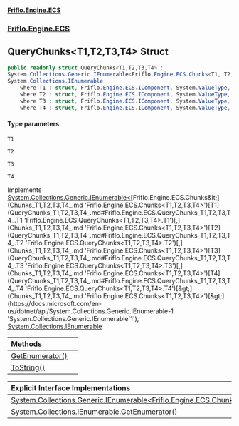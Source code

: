 #### [Friflo.Engine.ECS](index.md 'index')
### [Friflo.Engine.ECS](Friflo.Engine.ECS.md 'Friflo.Engine.ECS')

## QueryChunks<T1,T2,T3,T4> Struct

```csharp
public readonly struct QueryChunks<T1,T2,T3,T4> :
System.Collections.Generic.IEnumerable<Friflo.Engine.ECS.Chunks<T1, T2, T3, T4>>,
System.Collections.IEnumerable
    where T1 : struct, Friflo.Engine.ECS.IComponent, System.ValueType, System.ValueType
    where T2 : struct, Friflo.Engine.ECS.IComponent, System.ValueType, System.ValueType
    where T3 : struct, Friflo.Engine.ECS.IComponent, System.ValueType, System.ValueType
    where T4 : struct, Friflo.Engine.ECS.IComponent, System.ValueType, System.ValueType
```
#### Type parameters

<a name='Friflo.Engine.ECS.QueryChunks_T1,T2,T3,T4_.T1'></a>

`T1`

<a name='Friflo.Engine.ECS.QueryChunks_T1,T2,T3,T4_.T2'></a>

`T2`

<a name='Friflo.Engine.ECS.QueryChunks_T1,T2,T3,T4_.T3'></a>

`T3`

<a name='Friflo.Engine.ECS.QueryChunks_T1,T2,T3,T4_.T4'></a>

`T4`

Implements [System.Collections.Generic.IEnumerable&lt;](https://docs.microsoft.com/en-us/dotnet/api/System.Collections.Generic.IEnumerable-1 'System.Collections.Generic.IEnumerable`1')[Friflo.Engine.ECS.Chunks&lt;](Chunks_T1,T2,T3,T4_.md 'Friflo.Engine.ECS.Chunks<T1,T2,T3,T4>')[T1](QueryChunks_T1,T2,T3,T4_.md#Friflo.Engine.ECS.QueryChunks_T1,T2,T3,T4_.T1 'Friflo.Engine.ECS.QueryChunks<T1,T2,T3,T4>.T1')[,](Chunks_T1,T2,T3,T4_.md 'Friflo.Engine.ECS.Chunks<T1,T2,T3,T4>')[T2](QueryChunks_T1,T2,T3,T4_.md#Friflo.Engine.ECS.QueryChunks_T1,T2,T3,T4_.T2 'Friflo.Engine.ECS.QueryChunks<T1,T2,T3,T4>.T2')[,](Chunks_T1,T2,T3,T4_.md 'Friflo.Engine.ECS.Chunks<T1,T2,T3,T4>')[T3](QueryChunks_T1,T2,T3,T4_.md#Friflo.Engine.ECS.QueryChunks_T1,T2,T3,T4_.T3 'Friflo.Engine.ECS.QueryChunks<T1,T2,T3,T4>.T3')[,](Chunks_T1,T2,T3,T4_.md 'Friflo.Engine.ECS.Chunks<T1,T2,T3,T4>')[T4](QueryChunks_T1,T2,T3,T4_.md#Friflo.Engine.ECS.QueryChunks_T1,T2,T3,T4_.T4 'Friflo.Engine.ECS.QueryChunks<T1,T2,T3,T4>.T4')[&gt;](Chunks_T1,T2,T3,T4_.md 'Friflo.Engine.ECS.Chunks<T1,T2,T3,T4>')[&gt;](https://docs.microsoft.com/en-us/dotnet/api/System.Collections.Generic.IEnumerable-1 'System.Collections.Generic.IEnumerable`1'), [System.Collections.IEnumerable](https://docs.microsoft.com/en-us/dotnet/api/System.Collections.IEnumerable 'System.Collections.IEnumerable')

| Methods | |
| :--- | :--- |
| [GetEnumerator()](QueryChunks_T1,T2,T3,T4_.GetEnumerator().md 'Friflo.Engine.ECS.QueryChunks<T1,T2,T3,T4>.GetEnumerator()') | |
| [ToString()](QueryChunks_T1,T2,T3,T4_.ToString().md 'Friflo.Engine.ECS.QueryChunks<T1,T2,T3,T4>.ToString()') | |

| Explicit Interface Implementations | |
| :--- | :--- |
| [System.Collections.Generic.IEnumerable&lt;Friflo.Engine.ECS.Chunks&lt;T1,T2,T3,T4&gt;&gt;.GetEnumerator()](QueryChunks_T1,T2,T3,T4_.System.Collections.Generic.IEnumerable_Friflo.Engine.ECS.Chunks_T1,T2,T3,T4__.GetEnumerator().md 'Friflo.Engine.ECS.QueryChunks<T1,T2,T3,T4>.System.Collections.Generic.IEnumerable<Friflo.Engine.ECS.Chunks<T1,T2,T3,T4>>.GetEnumerator()') | |
| [System.Collections.IEnumerable.GetEnumerator()](QueryChunks_T1,T2,T3,T4_.System.Collections.IEnumerable.GetEnumerator().md 'Friflo.Engine.ECS.QueryChunks<T1,T2,T3,T4>.System.Collections.IEnumerable.GetEnumerator()') | |
